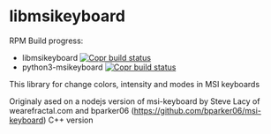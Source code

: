 libmsikeyboard
==============

RPM Build progress: 
* libmsikeyboard [![Copr build status](https://copr.fedorainfracloud.org/coprs/elemc/msikeyboard/package/libmsikeyboard/status_image/last_build.png)](https://copr.fedorainfracloud.org/coprs/elemc/msikeyboard/package/libmsikeyboard/)
* python3-msikeyboard [![Copr build status](https://copr.fedorainfracloud.org/coprs/elemc/msikeyboard/package/python3-msikeyboard/status_image/last_build.png)](https://copr.fedorainfracloud.org/coprs/elemc/msikeyboard/package/python3-msikeyboard/)


This library for change colors, intensity and modes in MSI keyboards

Originaly ased on a nodejs version of msi-keyboard by Steve Lacy of wearefractal.com
and bparker06 (https://github.com/bparker06/msi-keyboard) C++ version



